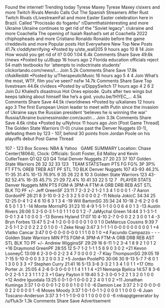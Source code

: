 Found the internet!
Trending today
Tyrese Maxey
Tyrese Maxey
r/sixers and more
Twitch Rivals
Mendo Calls Out The Spanish Streamers After Rust Twitch Rivals
r/LivestreamFail and more
Easter
Easter celebration here in Brazil. Called "Procissão do fogaréu"
r/Damnthatsinteresting and more
Ukraine
Ukraine continues to get rid of the "Soviet legacy".
r/ukraine and more
Coachella
The opening of Isaiah Rashad’s set at Coachella 2022
r/hiphopheads and more
Cristiano Ronaldo
Ronaldo before the game
r/reddevils and more
Popular posts
Hot
Everywhere
New
Top
New Posts
41.7k
r/oddlyterrifying
•Posted by
u/ste_wall205
9 hours ago
10
8
14
Join
How would you get rid of it?
0:00
1:04
6.4k Comments
Share
Save
49.6k
r/news
•Posted by
u/JBupp
16 hours ago
2
Florida education officials reject 54 math textbooks for ‘attempts to indoctrinate students’
clickorlando.com/news/l...
Join
5.2k Comments
Share
Save
17.8k
r/AskReddit
•Posted by
u/TherapeuticMusic
16 hours ago
5
4
4
Join
What’s the most, WTF, film you’ve seen?
nsfw
14.7k Comments
Share
Save
Top livestream
44.6k
r/videos
•Posted by
u/DippySwitch
17 hours ago
4
2
6
2
Join
DJ Khaled’s disastrous Hot Ones episode. Quits after two wings but keeps talking about himself like he’s a god.
youtu.be/1HYEC_...
4.5k Comments
Share
Save
44.5k
r/worldnews
•Posted by
u/kalianes
12 hours ago
3
The first European Union leader to meet with Putin since the invasion of Ukraine says the Russian president 'believes he is winning the war'
Russia/Ukraine
businessinsider.com/austri...
Join
3.3k Comments
Share
Save
4.6k
r/nba
•Posted by
u/Nyhrox
11 hours ago
Join
[Post Game Thread] The Golden State Warriors (1-0) cruise past the Denver Nuggets (0-1), defeating them by 123 - 107, behind 30 points from Jordan Poole on his playoffs debut
Post Game Thread

107 - 123
Box Scores: NBA & Yahoo
 
GAME SUMMARY
Location: Chase Center(18064), Clock:
Officials: Scott Foster, Ed Malloy and Kevin CutlerTeam	Q1	Q2	Q3	Q4	Total
Denver Nuggets	27	20	23	37	107
Golden State Warriors	26	32	32	33	123
 
TEAM STATSTeam	PTS	FG	FG%	3P	3P%	FT	FT%	OREB	TREB	AST	PF	STL	TO	BLK
Denver Nuggets	107	43-93	46.2%	11-35	31.4%	10-13	76.9%	9	35	26	22	8	10	3
Golden State Warriors	123	43-82	52.4%	16-35	45.7%	21-29	72.4%	10	41	33	22	5	12	7
 
PLAYER STATS														
Denver Nuggets	MIN	PTS	FGM-A	3PM-A	FTM-A	ORB	DRB	REB	AST	STL	BLK	TO	PF	+/-
Jeff GreenSF	23:11	7	2-3	2-2	1-2	1	3	4	1	0	0	0	1	-7
Aaron GordonPF	26:21	8	3-10	0-3	2-3	3	2	5	0	0	0	0	2	-11
Nikola JokicC	34:34	25	12-25	0-4	1-2	4	6	10	6	3	1	3	4	-19
Will BartonSG	35:34	24	10-18	2-6	2-2	0	6	6	5	0	1	3	1	-14
Monte MorrisPG	31:23	10	4-9	1-5	1-1	0	0	0	6	4	0	1	3	-13
Austin Rivers	26:06	5	2-5	0-3	1-1	0	1	1	1	0	0	1	2	-7
JaMychal Green	14:44	3	1-3	1-1	0-0	1	3	4	1	0	0	0	3	-13
Bones Hyland	17:07	10	4-10	2-7	0-0	0	2	2	3	0	0	1	4	-3
Bryn Forbes	13:47	5	2-4	1-2	0-0	0	0	0	0	1	0	0	1	0
DeMarcus Cousins	9:39	7	2-5	1-1	2-2	0	2	2	2	0	1	0	0	-1
Zeke Nnaji	3:47	3	1-1	1-1	0-0	0	0	0	0	0	0	0	1	+4
Vlatko Cancar	3:47	0	0-0	0-0	0-0	0	1	1	1	0	0	1	0	+4
Facundo Campazzo			-	-	-									
Golden State Warriors	MIN	PTS	FGM-A	3PM-A	FTM-A	ORB	DRB	REB	AST	STL	BLK	TO	PF	+/-
Andrew WigginsSF	29:29	16	6-11	1-2	3-4	1	8	9	2	1	0	1	2	+16
Draymond GreenPF	28:55	12	5-7	1-2	1-1	1	5	6	9	0	3	0	2	+21
Kevon LooneyC	13:09	6	2-3	0-0	2-2	3	4	7	0	0	0	0	2	-7
Klay ThompsonSG	29:05	19	7-15	5-10	0-0	0	3	3	2	0	0	3	2	+5
Jordan PoolePG	30:06	30	9-13	5-7	7-8	0	1	1	3	0	0	3	3	+7
Stephen Curry	21:41	16	5-13	3-6	3-3	2	1	3	4	1	0	1	1	+17
Otto Porter Jr.	25:05	4	2-6	0-3	0-0	0	1	1	4	1	1	1	4	+21
Nemanja Bjelica	14:57	8	3-6	0-2	2-5	1	2	3	1	1	1	2	3	+1
Gary Payton II	19:40	5	2-3	0-0	1-2	2	1	3	2	0	1	0	0	+12
Andre Iguodala	13:25	0	0-1	0-1	0-0	0	2	2	4	0	1	0	2	+11
Jonathan Kuminga	3:37	1	0-0	0-0	1-2	0	0	0	1	0	0	1	0	-6
Damion Lee	3:37	2	1-2	0-0	0-0	0	2	2	0	0	0	0	1	-6
Moses Moody	3:37	1	0-1	0-1	1-2	0	0	0	1	1	0	0	0	-6
Juan Toscano-Anderson	3:37	3	1-1	1-1	0-0	0	1	1	0	0	0	0	0	-6
rnbapgtgenerator by /u/f1uk3r
1.3k Comments
Share
Save
Advertisement
